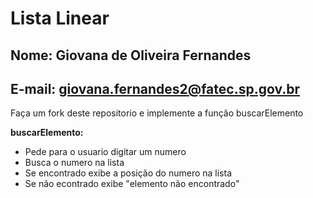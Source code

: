 # Lista Linear

## Nome: Giovana de Oliveira Fernandes
## E-mail: giovana.fernandes2@fatec.sp.gov.br

Faça um fork deste repositorio e implemente a função buscarElemento

**buscarElemento:**
* Pede para o usuario digitar um numero
* Busca o numero na lista
* Se encontrado exibe a posição do numero na lista
* Se não econtrado exibe "elemento não encontrado" 


